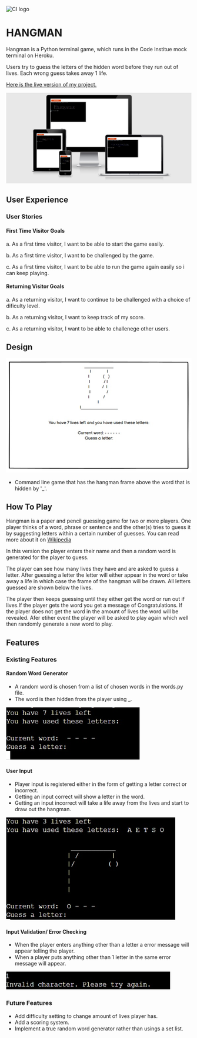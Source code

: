 ![CI logo](https://codeinstitute.s3.amazonaws.com/fullstack/ci_logo_small.png)
# HANGMAN
Hangman is a Python terminal game, which runs in the Code Institue mock terminal on Heroku.

Users try to guess the letters of the hidden word before they run out of lives. Each wrong guess takes away 1 life. 

[Here is the live version of my project.](https://hangman-ak.herokuapp.com/)


![responsive](assets/docs/responsive.jpg)

## User Experience

### User Stories
#### First Time Visitor Goals
a. As a first time visitor, I want to be able to start the game easily.

b. As a first time visitor, I want to be challenged by the game.

c. As a first time visitor, I want to be able to run the game again easily so i can keep playing.

#### Returning Visitor Goals
a. As a returning visitor, I want to continue to be challenged with a choice of dificulty level. 

b. As a returning visitor, I want to keep track of my score.

c. As a returning visitor, I want to be able to challenege other users. 

## Design 
![Wireframe](assets/docs/hangman_wireframe.jpg)
* Command line game that has the hangman frame above the word that is hidden by '_'.

## How To Play

Hangman is a paper and pencil guessing game for two or more players. One player thinks of a word, phrase or sentence and the other(s) tries to guess it by suggesting letters within a certain number of guesses. You can read more about it on [Wikipedia](https://en.wikipedia.org/wiki/Hangman_(game))

In this version the player enters their name and then a random word is generated for the player to guess.

The player can see how many lives they have and are asked to guess a letter. After guessing a letter the letter will either appear in the word or take away a life in which case the frame of the hangman will be drawn. All letters guessed are shown below the lives. 

The player then keeps guessing until they either get the word or run out if lives.If the player gets the word you get a message of Congratulations. If the player does not get the word in the amount of lives the word will be revealed. Afer etiher event the player will be asked to play again which well then randomly generate a new word to play.

## Features

### Existing Features

#### Random Word Generator

* A random word is chosen from a list of chosen words in the words.py file.
* The word is then hidden from the player using _.

![Word Generator](assets/docs/word_generator.jpg)

#### User Input

* Player input is registered either in the form of getting a letter correct or incorrect. 
* Getting an input correct will show a letter in the word.
* Getting an input incorrect will take a life away from the lives and start to draw out the hangman.

![User Input](assets/docs/user_input.jpg)

#### Input Validation/ Error Checking

* When the player enters anything other than a letter a error message will appear telling the player.
* When a player puts anything other than 1 letter in the same error message will appear.

![Invaild Input](assets/docs/invalid_input.jpg)

### Future Features

* Add difficulty setting to change amount of lives player has.
* Add a scoring system.
* Implement a true random word generator rather than usings a set list.  

## 



